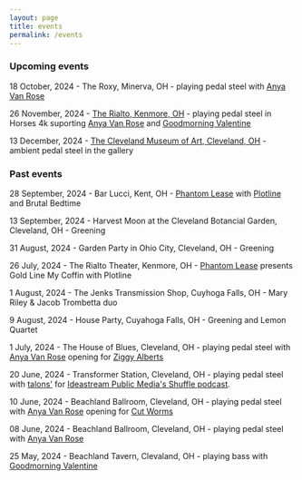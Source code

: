 ```yaml
---
layout: page
title: events
permalink: /events
---
```

### Upcoming events
18 October, 2024 - The Roxy, Minerva, OH - playing pedal steel with [Anya Van Rose](https://www.anyavanrose.com/)

26 November, 2024 - [The Rialto, Kenmore, OH](https://www.therialtotheatre.com/calendar/2024/11/26/goodmorning-valentine-anya-van-rose-horses-4k) - playing pedal steel in Horses 4k suporting [Anya Van Rose](https://www.anyavanrose.com/) and [Goodmorning Valentine](https://goodmorningvalentine.bandcamp.com/)

13 December, 2024 - [The Cleveland Museum of Art, Cleveland, OH](https://www.clevelandart.org/events/music-galleries-jacob-trombetta) - ambient pedal steel in the gallery

### Past events
28 September, 2024 - Bar Lucci, Kent, OH - [Phantom Lease](https://sites.google.com/view/phantomlease/home) with [Plotline](https://www.instagram.com/plotline.ak/) and Brutal Bedtime

13 September, 2024 - Harvest Moon at the Cleveland Botancial Garden, Cleveland, OH - Greening

31 August, 2024 - Garden Party in Ohio City, Cleveland, OH - Greening

26 July, 2024 - The Rialto Theater, Kenmore, OH - [Phantom Lease](/projects/phantom_lease) presents Gold Line My Coffin with Plotline

1 August, 2024 - The Jenks Transmission Shop, Cuyhoga Falls, OH - Mary Riley & Jacob Trombetta duo

9 August, 2024 - House Party, Cuyahoga Falls, OH - Greening and Lemon Quartet

1 July, 2024 - The House of Blues, Cleveland, OH - playing pedal steel with [Anya Van Rose](https://www.anyavanrose.com/) opening for [Ziggy Alberts](https://ziggyalberts.com/)

20 June, 2024 - Transformer Station, Cleveland, OH - playing pedal steel with [talons'](https://talons.bandcamp.com/) for [Ideastream Public Media's Shuffle podcast](https://www.npr.org/podcasts/520550717/shuffle).

10 June, 2024 - Beachland Ballroom, Cleveland, OH - playing pedal steel with [Anya Van Rose](https://www.anyavanrose.com/) opening for [Cut Worms](https://www.cut-worms.com/)

08 June, 2024 - Beachland Ballroom, Cleveland, OH - playing pedal steel with [Anya Van Rose](https://www.anyavanrose.com/)

25 May, 2024 - Beachland Tavern, Clevaland, OH - playing bass with [Goodmorning Valentine](https://goodmorningvalentine.bandcamp.com/)